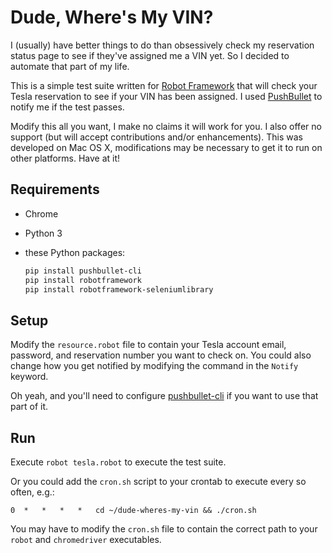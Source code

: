# Dude, Where's My VIN?

I (usually) have better things to do than obsessively check my reservation status page to see if they've assigned me a VIN yet. So I decided to automate that part of my life.

This is a simple test suite written for [Robot Framework](http://robotframework.org/) that will check your Tesla reservation to see if your VIN has been assigned. I used [PushBullet](https://www.pushbullet.com/) to notify me if the test passes.

Modify this all you want, I make no claims it will work for you. I also offer no support (but will accept contributions and/or enhancements). This was developed on Mac OS X, modifications may be necessary to get it to run on other platforms. Have at it!

## Requirements

- Chrome

- Python 3

- these Python packages:

  ```bash
  pip install pushbullet-cli
  pip install robotframework
  pip install robotframework-seleniumlibrary
  ```

## Setup

Modify the `resource.robot` file to contain your Tesla account email, password, and reservation number you want to check on. You could also change how you get notified by modifying the command in the `Notify` keyword.

Oh yeah, and you'll need to configure [pushbullet-cli](https://github.com/GustavoKatel/pushbullet-cli) if you want to use that part of it.

## Run

Execute `robot tesla.robot` to execute the test suite.

Or you could add the `cron.sh` script to your crontab to execute every so often, e.g.:

`0	*	*	*	*	cd ~/dude-wheres-my-vin && ./cron.sh`

You may have to modify the `cron.sh` file to contain the correct path to your `robot` and `chromedriver` executables.